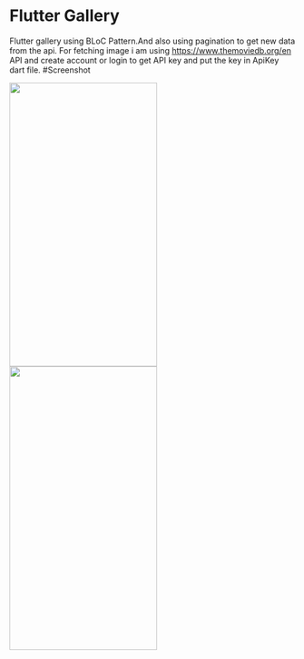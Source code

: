 # Flutter Gallery
Flutter gallery using BLoC Pattern.And also using pagination to get new data from the api.
For fetching image i am using https://www.themoviedb.org/en API and create account or login to get API key and put the key in ApiKey dart file.
#Screenshot
<div>
  <img src="https://github.com/aakash95kareliya/Flutter-Gallery/blob/master/device-2019-06-28-160227.png"  height="500" width="260"/>
  <img src="https://github.com/aakash95kareliya/Flutter-Gallery/blob/master/device-2019-06-28-160242.png"  height="500" width="260"/>
  
 </div>

